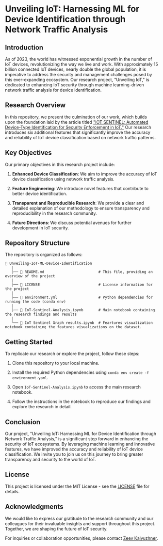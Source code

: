 # Unveiling IoT: Harnessing ML for Device Identification through Network Traffic Analysis


## Introduction

As of 2023, the world has witnessed exponential growth in the number of IoT devices, revolutionizing the way we live and work. With approximately 15 billion connected IoT devices, nearly double the global population, it is imperative to address the security and management challenges posed by this ever-expanding ecosystem. Our research project, "Unveiling IoT," is dedicated to enhancing IoT security through machine learning-driven network traffic analysis for device identification.

## Research Overview

In this repository, we present the culmination of our work, which builds upon the foundation laid by the article titled ["IOT SENTINEL: Automated Device-Type Identification for Security Enforcement in IoT."](https://arxiv.org/pdf/1611.04880.pdf) Our research introduces six additional features that significantly improve the accuracy and reliability of IoT device classification based on network traffic patterns.

## Key Objectives

Our primary objectives in this research project include:

1. **Enhanced Device Classification**: We aim to improve the accuracy of IoT device classification using network traffic analysis.

2. **Feature Engineering**: We introduce novel features that contribute to better device identification.

3. **Transparent and Reproducible Research**: We provide a clear and detailed explanation of our methodology to ensure transparency and reproducibility in the research community.

4. **Future Directions**: We discuss potential avenues for further development in IoT security.

## Repository Structure

The repository is organized as follows:

```
📁 Unveiling-IoT-ML-Device-Identification
   |
   ├── 📄 README.md                         # This file, providing an overview of the project
   |
   ├── 📄 LICENSE                           # License information for the project
   |
   ├── 📄 environment.yml                   # Python dependencies for running the code (conda env)
   |
   ├── 📄 IoT-Sentinel-Analysis.ipynb       # Main notebook containing the research findings and results
   |
   └── 📄 IoT Sentinel Graph results.ipynb  # Feartures visualization notebook containing the features visualizations on the dataset.
```

## Getting Started

To replicate our research or explore the project, follow these steps:

1. Clone this repository to your local machine.

2. Install the required Python dependencies using `conda env create -f environment.yaml`.

3. Open `IoT-Sentinel-Analysis.ipynb` to access the main research notebook.

4. Follow the instructions in the notebook to reproduce our findings and explore the research in detail.

## Conclusion

Our project, "Unveiling IoT: Harnessing ML for Device Identification through Network Traffic Analysis," is a significant step forward in enhancing the security of IoT ecosystems. By leveraging machine learning and innovative features, we have improved the accuracy and reliability of IoT device classification. We invite you to join us on this journey to bring greater transparency and security to the world of IoT.

## License

This project is licensed under the MIT License - see the [LICENSE](LICENSE) file for details.

## Acknowledgments

We would like to express our gratitude to the research community and our colleagues for their invaluable insights and support throughout this project. Together, we are shaping the future of IoT security.

For inquiries or collaboration opportunities, please contact [Zeev Kalyuzhner](mailto:zeevikal@gmail.com).
